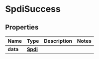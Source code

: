 # SpdiSuccess

## Properties
Name | Type | Description | Notes
------------ | ------------- | ------------- | -------------
**data** | [**Spdi**](Spdi.md) |  | 
